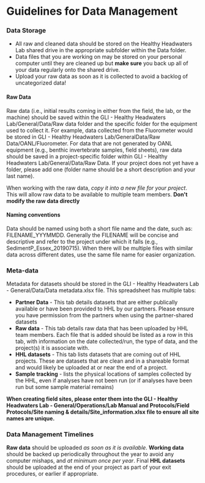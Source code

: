 # Guidelines for Data Management

### Data Storage
* All raw and cleaned data should be stored on the Healthy Headwaters Lab shared drive in the appropriate subfolder within the Data folder. 
* Data files that you are working on may be stored on your personal computer until they are cleaned up but **make sure** you back up all of your data regularly onto the shared drive. 
* Upload your raw data as soon as it is collected to avoid a backlog of uncategorized data!

#### Raw Data
Raw data (i.e., initial results coming in either from the field, the lab, or the machine) should be saved within the GLI - Healthy Headwaters Lab/General/Data/Raw data folder and the specific folder for the equipment used to collect it. For example, data collected from the Fluorometer would be stored in GLI - Healthy Headwaters Lab/GeneralData/Raw Data/OANL/Fluorometer. For data that are not generated by OANL equipment (e.g., benthic invertebrate samples, field sheets), raw data should be saved in a project-specific folder within GLI - Healthy Headwaters Lab/General/Data/Raw Data. If your project does not yet have a folder, please add one (folder name should be a short description and your last name).   

When working with the raw data, *copy it into a new file for your project*. This will allow raw data to be available to multiple team members. **Don't modify the raw data directly**  

#### Naming conventions
Data should be named using both a short file name and the date, such as: FILENAME_YYYMMDD. Generally the FILENAME will be concise and descriptive and refer to the project under which it falls (e.g., SedimentP_Essex_20190715). When there will be multiple files with similar data across different dates, use the same file name for easier organization.

### Meta-data
Metadata for datasets should be stored in the GLI - Healthy Headwaters Lab - General/Data/Data metadata.xlsx file. This spreadsheet has multiple tabs:
* **Partner Data** - This tab details datasets that are either publically available or have been provided to HHL by our partners. Please ensure you have permission from the partners when using the partner-shared datasets
* **Raw data** - This tab details raw data that has been uploaded by HHL team members. Each file that is added should be listed as a row in this tab, with information on the date collected/run, the type of data, and the project(s) it is associate with.
* **HHL datasets** - This tab lists datasets that are coming out of HHL projects. These are datasets that are clean and in a shareable format and would likely be uploaded at or near the end of a project.
* **Sample tracking** - lists the physical locations of samples collected by the HHL, even if analyses have not been run (or if analyses have been run but some sample material remains)
  
**When creating field sites, please enter them into the GLI - Healthy Headwaters Lab - General/Operations/Lab Manual and Protocols/Field Protocols/Site naming & details/Site_information.xlsx file to ensure all site names are unique.**

### Data Management Timelines
**Raw data** should be uploaded *as soon as it is available*. **Working data** should be backed up periodically throughout the year to avoid any computer mishaps, and *at minimum once per year*. Final **HHL datasets** should be uploaded at the end of your project as part of your exit procedures, or earlier if appropriate. 

